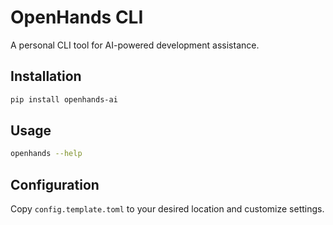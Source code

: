 # OpenHands CLI

A personal CLI tool for AI-powered development assistance.

## Installation

```bash
pip install openhands-ai
```

## Usage

```bash
openhands --help
```

## Configuration

Copy `config.template.toml` to your desired location and customize settings.